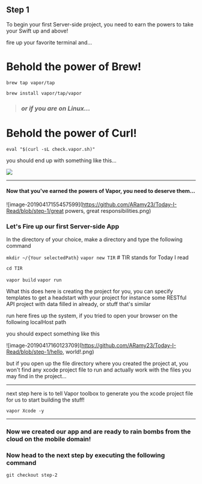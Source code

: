 ## Step 1

To begin your first Server-side project, you need to earn the powers to take your Swift up and above!

fire up your favorite terminal and...



# Behold the power of Brew!



`brew tap vapor/tap`

`brew install vapor/tap/vapor`





> ### *or if you are on Linux...*



# Behold the power of Curl!



`eval "$(curl -sL check.vapor.sh)"`



you should end up with something like this...

![](https://github.com/ARamy23/Today-I-Read/blob/step-1/checkpoint.png)



------



#### Now that you've earned the powers of Vapor, you need to deserve them...



![image-20190417155457599](https://github.com/ARamy23/Today-I-Read/blob/step-1/great powers, great responsibilities.png)



### Let's Fire up our first Server-side App



In the directory of your choice, make a directory and type the following command

`mkdir ~/{Your selectedPath}`
`vapor new TIR`  # TIR stands for Today I read

`cd TIR`

`vapor build`
`vapor run`


What this does here is creating the project for you, you can specify templates to get a headstart with your project for instance some RESTful API project with data filled in already, or stuff that's similar

run here fires up the system, if you tried to open your browser on the following localHost path

you should expect something like this

![image-20190417160123709](https://github.com/ARamy23/Today-I-Read/blob/step-1/hello, world!.png)

but if you open up the file directory where you created the project at, 
you won't find any xcode project file to run and actually work with the files you may find in the project...

------


next step here is to tell Vapor toolbox to generate you the xcode project file for us to start building the stuff!

`vapor Xcode -y`

------



### Now we created our app and are ready to rain bombs from the cloud on the mobile domain!

### Now head to the next step by executing the following command

`git checkout step-2`

